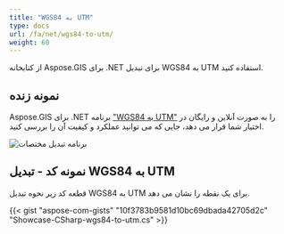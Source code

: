 ```yaml
---
title: "WGS84 به UTM"
type: docs
url: /fa/net/wgs84-to-utm/
weight: 60
---
```


از کتابخانه Aspose.GIS برای .NET برای تبدیل WGS84 به UTM استفاده کنید.

## **نمونه زنده**

Aspose.GIS برای .NET برنامه ["WGS84 به UTM"](https://products.aspose.app/gis/transformation/wgs84-to-utm) را به صورت آنلاین و رایگان در اختیار شما قرار می دهد، جایی که می توانید عملکرد و کیفیت آن را بررسی کنید.

![برنامه تبدیل مختصات](transform-coordinates.png)

## **نمونه کد - تبدیل WGS84 به UTM**

قطعه کد زیر نحوه تبدیل WGS84 به UTM برای یک نقطه را نشان می دهد.

{{< gist "aspose-com-gists" "10f3783b9581d10bc69dbada42705d2c" "Showcase-CSharp-wgs84-to-utm.cs" >}}
